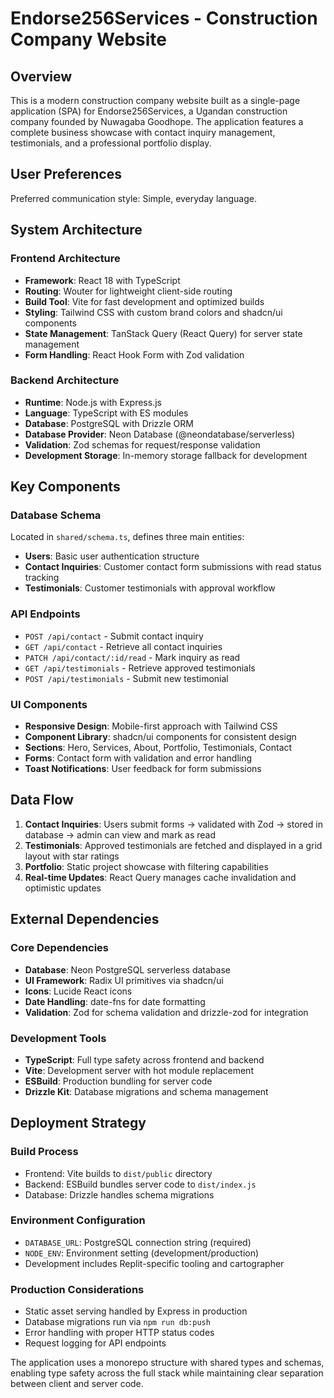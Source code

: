 # Endorse256Services - Construction Company Website

## Overview

This is a modern construction company website built as a single-page application (SPA) for Endorse256Services, a Ugandan construction company founded by Nuwagaba Goodhope. The application features a complete business showcase with contact inquiry management, testimonials, and a professional portfolio display.

## User Preferences

Preferred communication style: Simple, everyday language.

## System Architecture

### Frontend Architecture
- **Framework**: React 18 with TypeScript
- **Routing**: Wouter for lightweight client-side routing
- **Build Tool**: Vite for fast development and optimized builds
- **Styling**: Tailwind CSS with custom brand colors and shadcn/ui components
- **State Management**: TanStack Query (React Query) for server state management
- **Form Handling**: React Hook Form with Zod validation

### Backend Architecture
- **Runtime**: Node.js with Express.js
- **Language**: TypeScript with ES modules
- **Database**: PostgreSQL with Drizzle ORM
- **Database Provider**: Neon Database (@neondatabase/serverless)
- **Validation**: Zod schemas for request/response validation
- **Development Storage**: In-memory storage fallback for development

## Key Components

### Database Schema
Located in `shared/schema.ts`, defines three main entities:
- **Users**: Basic user authentication structure
- **Contact Inquiries**: Customer contact form submissions with read status tracking
- **Testimonials**: Customer testimonials with approval workflow

### API Endpoints
- `POST /api/contact` - Submit contact inquiry
- `GET /api/contact` - Retrieve all contact inquiries
- `PATCH /api/contact/:id/read` - Mark inquiry as read
- `GET /api/testimonials` - Retrieve approved testimonials
- `POST /api/testimonials` - Submit new testimonial

### UI Components
- **Responsive Design**: Mobile-first approach with Tailwind CSS
- **Component Library**: shadcn/ui components for consistent design
- **Sections**: Hero, Services, About, Portfolio, Testimonials, Contact
- **Forms**: Contact form with validation and error handling
- **Toast Notifications**: User feedback for form submissions

## Data Flow

1. **Contact Inquiries**: Users submit forms → validated with Zod → stored in database → admin can view and mark as read
2. **Testimonials**: Approved testimonials are fetched and displayed in a grid layout with star ratings
3. **Portfolio**: Static project showcase with filtering capabilities
4. **Real-time Updates**: React Query manages cache invalidation and optimistic updates

## External Dependencies

### Core Dependencies
- **Database**: Neon PostgreSQL serverless database
- **UI Framework**: Radix UI primitives via shadcn/ui
- **Icons**: Lucide React icons
- **Date Handling**: date-fns for date formatting
- **Validation**: Zod for schema validation and drizzle-zod for integration

### Development Tools
- **TypeScript**: Full type safety across frontend and backend
- **Vite**: Development server with hot module replacement
- **ESBuild**: Production bundling for server code
- **Drizzle Kit**: Database migrations and schema management

## Deployment Strategy

### Build Process
- Frontend: Vite builds to `dist/public` directory
- Backend: ESBuild bundles server code to `dist/index.js`
- Database: Drizzle handles schema migrations

### Environment Configuration
- `DATABASE_URL`: PostgreSQL connection string (required)
- `NODE_ENV`: Environment setting (development/production)
- Development includes Replit-specific tooling and cartographer

### Production Considerations
- Static asset serving handled by Express in production
- Database migrations run via `npm run db:push`
- Error handling with proper HTTP status codes
- Request logging for API endpoints

The application uses a monorepo structure with shared types and schemas, enabling type safety across the full stack while maintaining clear separation between client and server code.
